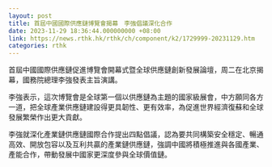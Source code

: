 ```yaml
---
layout: post
title: 首屆中國國際供應鏈博覽會揭幕　李強倡議深化合作
date: 2023-11-29 18:36:44.000000000 +08:00
link: https://news.rthk.hk/rthk/ch/component/k2/1729999-20231129.htm
categories: rthk
---
```


首屆中國國際供應鏈促進博覽會開幕式暨全球供應鏈創新發展論壇，周二在北京揭幕，國務院總理李強發表主旨演講。

李強表示，這次博覽會是全球第一個以供應鏈為主題的國家級展會，中方願同各方一道，把全球產業供應鏈建設得更具韌性、更有效率，為促進世界經濟復蘇和全球發展繁榮作出更大貢獻。

李強就深化產業鏈供應鏈國際合作提出四點倡議，認為要共同構築安全穩定、暢通高效、開放包容以及互利共贏的產業鏈供應鏈，強調中國將積極推進與各國產業、產能合作，帶動發展中國家更深度參與全球價值鏈。
